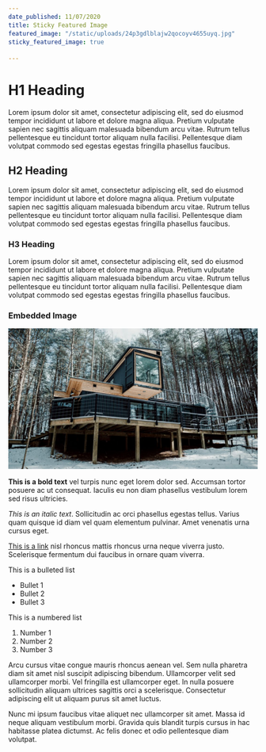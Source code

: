 ```yaml
---
date_published: 11/07/2020
title: Sticky Featured Image
featured_image: "/static/uploads/24p3gdlblajw2qocoyv4655uyq.jpg"
sticky_featured_image: true

---
```

# H1 Heading

Lorem ipsum dolor sit amet, consectetur adipiscing elit, sed do eiusmod tempor incididunt ut labore et dolore magna aliqua. Pretium vulputate sapien nec sagittis aliquam malesuada bibendum arcu vitae. Rutrum tellus pellentesque eu tincidunt tortor aliquam nulla facilisi. Pellentesque diam volutpat commodo sed egestas egestas fringilla phasellus faucibus. 

## H2 Heading

Lorem ipsum dolor sit amet, consectetur adipiscing elit, sed do eiusmod tempor incididunt ut labore et dolore magna aliqua. Pretium vulputate sapien nec sagittis aliquam malesuada bibendum arcu vitae. Rutrum tellus pellentesque eu tincidunt tortor aliquam nulla facilisi. Pellentesque diam volutpat commodo sed egestas egestas fringilla phasellus faucibus. 

### H3 Heading

Lorem ipsum dolor sit amet, consectetur adipiscing elit, sed do eiusmod tempor incididunt ut labore et dolore magna aliqua. Pretium vulputate sapien nec sagittis aliquam malesuada bibendum arcu vitae. Rutrum tellus pellentesque eu tincidunt tortor aliquam nulla facilisi. Pellentesque diam volutpat commodo sed egestas egestas fringilla phasellus faucibus. 

### Embedded Image

![](/static/uploads/24p3gdlblajw2qocoyv4655uyq.jpg)

**This is a bold text** vel turpis nunc eget lorem dolor sed. Accumsan tortor posuere ac ut consequat. Iaculis eu non diam phasellus vestibulum lorem sed risus ultricies.   
  
_This is an italic text_. Sollicitudin ac orci phasellus egestas tellus. Varius quam quisque id diam vel quam elementum pulvinar. Amet venenatis urna cursus eget.   
  
[This is a link](https://www.google.com "External Link") nisl rhoncus mattis rhoncus urna neque viverra justo. Scelerisque fermentum dui faucibus in ornare quam viverra.   
  
This is a bulleted list

* Bullet 1
* Bullet 2
* Bullet 3

This is a numbered list

1. Number 1
2. Number 2
3. Number 3

  
Arcu cursus vitae congue mauris rhoncus aenean vel. Sem nulla pharetra diam sit amet nisl suscipit adipiscing bibendum. Ullamcorper velit sed ullamcorper morbi. Vel fringilla est ullamcorper eget. In nulla posuere sollicitudin aliquam ultrices sagittis orci a scelerisque. Consectetur adipiscing elit ut aliquam purus sit amet luctus.  
  
Nunc mi ipsum faucibus vitae aliquet nec ullamcorper sit amet. Massa id neque aliquam vestibulum morbi. Gravida quis blandit turpis cursus in hac habitasse platea dictumst. Ac felis donec et odio pellentesque diam volutpat.